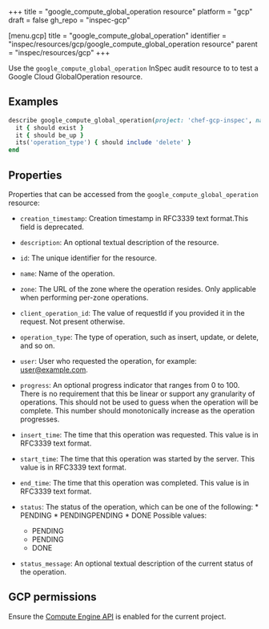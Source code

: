 +++
title = "google_compute_global_operation resource"
platform = "gcp"
draft = false
gh_repo = "inspec-gcp"

[menu.gcp]
title = "google_compute_global_operation"
identifier = "inspec/resources/gcp/google_compute_global_operation resource"
parent = "inspec/resources/gcp"
+++

Use the `google_compute_global_operation` InSpec audit resource to to test a Google Cloud GlobalOperation resource.

## Examples

```ruby
describe google_compute_global_operation(project: 'chef-gcp-inspec', name: 'operation-1634799391539-5ced765030229-be5d5765-6623920f') do
  it { should exist }
  it { should be_up }
  its('operation_type') { should include 'delete' }
end
```

## Properties

Properties that can be accessed from the `google_compute_global_operation` resource:


  * `creation_timestamp`: Creation timestamp in RFC3339 text format.This field is deprecated.

  * `description`: An optional textual description of the resource.

  * `id`: The unique identifier for the resource.

  * `name`: Name of the operation.

  * `zone`: The URL of the zone where the operation resides. Only applicable when performing per-zone operations.

  * `client_operation_id`: The value of requestId if you provided it in the request. Not present otherwise.

  * `operation_type`: The type of operation, such as insert, update, or delete, and so on.

  * `user`: User who requested the operation, for example: user@example.com.

  * `progress`: An optional progress indicator that ranges from 0 to 100. There is no requirement that this be linear or support any granularity of operations. This should not be used to guess when the operation will be complete. This number should monotonically increase as the operation progresses.

  * `insert_time`: The time that this operation was requested. This value is in RFC3339 text format.

  * `start_time`: The time that this operation was started by the server. This value is in RFC3339 text format.

  * `end_time`: The time that this operation was completed. This value is in RFC3339 text format.

  * `status`: The status of the operation, which can be one of the following: * PENDING * PENDINGPENDING * DONE
  Possible values:
    * PENDING
    * PENDING
    * DONE

  * `status_message`: An optional textual description of the current status of the operation.


## GCP permissions

Ensure the [Compute Engine API](https://console.cloud.google.com/apis/library/compute.googleapis.com/) is enabled for the current project.
